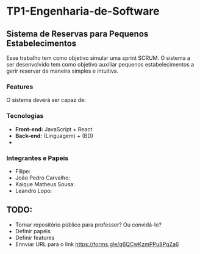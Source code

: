# TP1-Engenharia-de-Software

## Sistema de Reservas para Pequenos Estabelecimentos
Esse trabalho tem como objetivo simular uma sprint SCRUM. O sistema a ser desenvolvido tem como objetivo auxiliar pequenos estabelecimentos a gerir reservar de maneira simples e intuitiva.

### Features
O sistema deverá ser capaz de:

### Tecnologias
- **Front-end:** JavaScript + React
- **Back-end:** (Linguagem) + (BD)
-

### Integrantes e Papeis
- Filipe:
- João Pedro Carvalho:
- Kaique Matheus Sousa:
- Leandro Lopo:

## TODO:
- Tornar repositório público para professor? Ou convidá-lo?
- Definir papéis
- Definir features
- Ennviar URL para o link https://forms.gle/q6QCwKzmPPu8PqZa6
